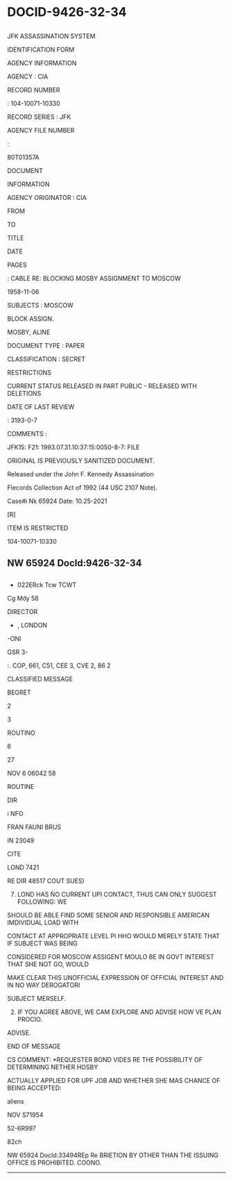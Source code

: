 # DOCID-9426-32-34

##
JFK ASSASSINATION SYSTEM

IDENTIFICATION FORM

AGENCY INFORMATION

AGENCY : CIA

RECORD NUMBER

: 104-10071-10330

RECORD SERIES : JFK

AGENCY FILE NUMBER

:

80T01357A

DOCUMENT

INFORMATION

AGENCY ORIGINATOR : CIA

FROM

TO

TITLE

DATE

PAGES

: CABLE RE: BLOCKING MOSBY ASSIGNMENT TO MOSCOW

1958-11-06

SUBJECTS : MOSCOW

BLOCK ASSIGN.

MOSBY, ALINE

DOCUMENT TYPE : PAPER

CLASSIFICATION : SECRET

RESTRICTIONS

CURRENT STATUS RELEASED IN PART PUBLIC - RELEASED WITH DELETIONS

DATE OF LAST REVIEW

: 3193-0-7

COMMENTS :

JFK15: F21: 1993.07.31.10:37:15:0050-8-7: FILE

ORIGINAL IS PREVIOUSLY SANITIZED DOCUMENT.

Released under the John F. Kennedy Assassination

Flecords Collection Act of 1992 (44 USC 2107 Note).

Case#i Nk 65924 Date: 10.25-2021

[R]

ITEM IS RESTRICTED

104-10071-10330

NW 65924 Docld:9426-32-34
---

##
* 022ERck Tcw TCWT

Cg Mớy 58

DIRECTOR

* , LONDON

-ONI

GSR 3-

:. COP, 661, C51, CEE 3, CVE 2, 86 2

CLASSIFIED MESSAGE

BEGRET

2

3

ROUTINO

6

27

NOV 6 06042 58

ROUTINE

DIR

i NFO

FRAN FAUNI BRUS

IN 23049

CITE

LOND 7421

RE DIR 48517 COUT SUES)

7. LOND HAS ÑO CURRENT UPI CONTACT, THUS CAN ONLY SUGGEST FOLLOWING: WE

SHOULD BE ABLE FIND SOME SENIOR AND RESPONSIBLE AMERICAN IMDIVIDUAL LOAD WITH

CONTACT AT APPROPRIATE LEVEL PI HHO WOULD MERELY STATE THAT IF SUBJECT WAS BEING

CONSIDERED FOR MOSCOW ASSIGENT MOULO BE IN GOVT INTEREST THAT SHE NOT GO, WOULD

MAKE CLEAR THIS UNOFFICIAL EXPRESSION OF OFFICIAL INTEREST AND IN NO WAY DEROGATORI

SUBJECT MERSELF.

2. IF YOU AGREE ABOVE, WE CAM EXPLORE AND ADVISE HOW VE PLAN PROCIO.

ADVISE.

END OF MESSAGE

CS COMMENT: *REQUESTER BOND VIDES RE THE POSSIBILITY OF DETERMINING NETHER HOSBY

ACTUALLY APPLIED FOR UPF JOB AND WHETHER SHE MAS CHANCE OF BEING ACCEPTED:

aliens

NOV S71954

52-6R997

82ch

NW 65924 Docld:33494REp Re BRIETION BY OTHER THAN THE ISSUING OFFICE IS PROHIBITED. COONO.

---

